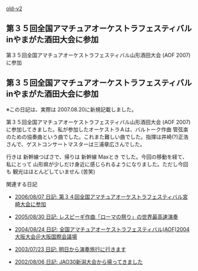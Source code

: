[old-v2](ig070819-orig.html)

## 第３５回全国アマチュアオーケストラフェスティバルinやまがた酒田大会に参加

第３５回全国アマチュアオーケストラフェスティバル山形酒田大会 (AOF 2007) に参加


## 第３５回全国アマチュアオーケストラフェスティバルinやまがた酒田大会に参加

※この日記は、実際は 2007.08.20に新規記載しました。

第３５回全国アマチュアオーケストラフェスティバル山形酒田大会 (AOF 2007) に参加してきました。私が参加したオーケストラＡは、バルトーク作曲 管弦楽のための協奏曲という曲でした。これまた難しい曲でした。指揮は井崎(?)正浩さんで、ゲストコンサートマスターは三浦章広さんでした。

行きは 新幹線つばさで、帰りは 新幹線 Maxとき でした。今回の移動を経て、私にとって 山形県が少しだけ身近に感じられるようになりました。ただし今回も 観光はほとんどしていません (苦笑)

関連する日記

* [2006/08/07 日記: 第３４回全国アマチュアオーケストラフェスティバル宮崎大会に参加](../2006/ig060807.html)
  
* [2005/08/30 日記: レスピーギ作曲「ローマの祭り」の世界最高速演奏](../2005/ig050830.html)
  
* [2004/08/24 日記: 全国アマチュアオーケストラフェスティバル(AOF)2004大阪大会＠大阪国際会議場](../2004/ig040824.html)
  
* [2003/07/23 日記: 明日から演奏旅行に行きます](../2003/ig030723.html)
  
* [2002/08/06 日記: JAO30新潟大会から帰ってきました](../2002/ig020806.html)